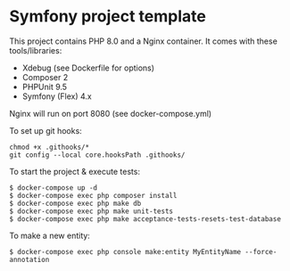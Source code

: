 # Symfony project template

This project contains PHP 8.0 and a Nginx container.
It comes with these tools/libraries:
* Xdebug (see Dockerfile for options)
* Composer 2
* PHPUnit 9.5
* Symfony (Flex) 4.x

Nginx will run on port 8080 (see docker-compose.yml)

To set up git hooks:
```shell
chmod +x .githooks/*
git config --local core.hooksPath .githooks/
```

To start the project & execute tests:
```shell
$ docker-compose up -d
$ docker-compose exec php composer install
$ docker-compose exec php make db
$ docker-compose exec php make unit-tests
$ docker-compose exec php make acceptance-tests-resets-test-database
```

To make a new entity:
```
$ docker-compose exec php console make:entity MyEntityName --force-annotation
```
